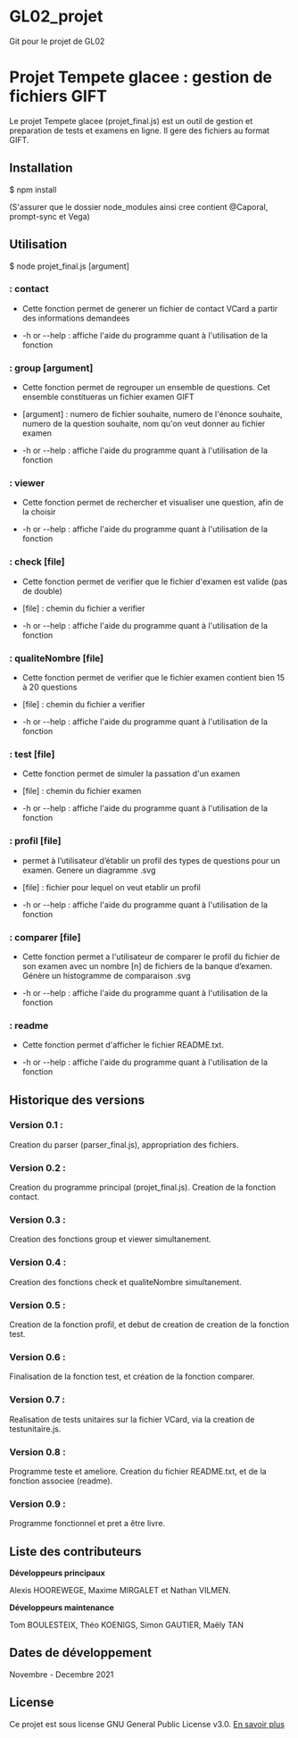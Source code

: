 # GL02_projet

Git pour le projet de GL02

# Projet Tempete glacee : gestion de fichiers GIFT

Le projet Tempete glacee (projet_final.js) est un outil de gestion et preparation de tests et examens en ligne. 
Il gere des fichiers au format GIFT.

## Installation

$ npm install

(S'assurer que le dossier node_modules ainsi cree contient @Caporal, prompt-sync et Vega)

## Utilisation

$ node projet_final.js <command> [argument]

### <command> : contact

- Cette fonction permet de generer un fichier de contact VCard a partir des informations demandees


- -h or --help 	: affiche l'aide du programme quant à l'utilisation de la fonction


### <command> : group [argument]

- Cette fonction permet de regrouper un ensemble de questions. Cet ensemble constitueras un fichier examen GIFT
- [argument] : numero de fichier souhaite, numero de l'énonce souhaite, numero de la question souhaite, nom qu'on veut donner au fichier examen

- -h or --help 	: affiche l'aide du programme quant à l'utilisation de la fonction

### <command> : viewer

- Cette fonction permet de rechercher et visualiser une question, afin de la choisir

- -h or --help 	: affiche l'aide du programme quant à l'utilisation de la fonction


### <command> : check [file]

- Cette fonction permet de verifier que le fichier d'examen est valide (pas de double)
- [file] : chemin du fichier a verifier

- -h or --help 	: affiche l'aide du programme quant à l'utilisation de la fonction

### <command> : qualiteNombre [file]

- Cette fonction permet de verifier que le fichier examen contient bien 15 à 20 questions
- [file] : chemin du fichier a verifier

- -h or --help 	: affiche l'aide du programme quant à l'utilisation de la fonction

### <command> : test [file]

- Cette fonction permet de simuler la passation d'un examen
- [file] : chemin du fichier examen

- -h or --help 	: affiche l'aide du programme quant à l'utilisation de la fonction

### <command> : profil [file]

- permet à l’utilisateur d’établir un profil des types de questions pour un examen. Genere un diagramme .svg

- [file] : fichier pour lequel on veut etablir un profil

- -h or --help 	: affiche l'aide du programme quant à l'utilisation de la fonction

### <command> : comparer [file]

- Cette fonction permet a l'utilisateur de comparer le profil du fichier de son examen avec un nombre [n] de fichiers de la banque d’examen. Génère un histogramme de comparaison .svg

- -h or --help 	: affiche l'aide du programme quant à l'utilisation de la fonction

### <command> : readme

- Cette fonction permet d'afficher le fichier README.txt.

- -h or --help 	: affiche l'aide du programme quant à l'utilisation de la fonction

## Historique des versions

### Version 0.1 :

Creation du parser (parser_final.js), appropriation des fichiers.

### Version 0.2 :

Creation du programme principal (projet_final.js). Creation de la fonction contact.

### Version 0.3 : 

Creation des fonctions group et viewer simultanement.

### Version 0.4 :

Creation des fonctions check et qualiteNombre simultanement.

### Version 0.5 :

Creation de la fonction profil, et debut de creation de creation de la fonction test.

### Version 0.6 :

Finalisation de la fonction test, et création de la fonction comparer.

### Version 0.7 :

Realisation de tests unitaires sur la fichier VCard, via la creation de testunitaire.js.

### Version 0.8 :

Programme teste et ameliore. Creation du fichier README.txt, et de la fonction associee (readme).

### Version 0.9 :
Programme fonctionnel et pret a être livre.


## Liste des contributeurs

**Développeurs principaux**

Alexis HOOREWEGE, Maxime MIRGALET et Nathan VILMEN.

**Développeurs maintenance**

Tom BOULESTEIX, Théo KOENIGS, Simon GAUTIER, Maëly TAN

## Dates de développement

Novembre - Decembre 2021

## License

Ce projet est sous license GNU General Public License v3.0. [En savoir plus](https://choosealicense.com/licenses/gpl-3.0/)
